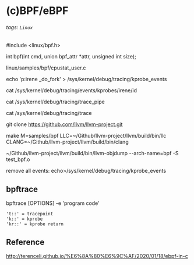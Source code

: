 # \(c\)BPF/eBPF
###### tags: `Linux`


#include <linux/bpf.h>

int bpf(int cmd, union bpf_attr *attr, unsigned int size);


linux/samples/bpf/cpustat_user.c




echo 'p:irene _do_fork' > /sys/kernel/debug/tracing/kprobe_events

cat /sys/kernel/debug/tracing/events/kprobes/irene/id

cat /sys/kernel/debug/tracing/trace_pipe

cat /sys/kernel/debug/tracing/trace

git clone https://github.com/llvm/llvm-project.git

make M=samples/bpf LLC=~/Github/llvm-project/llvm/build/bin/llc CLANG=~/Github/llvm-project/llvm/build/bin/clang

 ~/Github/llvm-project/llvm/build/bin/llvm-objdump --arch-name=bpf -S test_bpf.o

remove all events:
echo>/sys/kernel/debug/tracing/kprobe_events


## bpftrace
bpftrace [OPTIONS] -e 'program code'
```
't::' = tracepoint
'k::' = kprobe
'kr::' = kprobe return
```


## Reference
http://terenceli.github.io/%E6%8A%80%E6%9C%AF/2020/01/18/ebpf-in-c